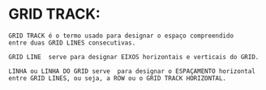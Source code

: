 # GRID TRACK:
    GRID TRACK é o termo usado para designar o espaço compreendido
    entre duas GRID LINES consecutivas.

    GRID LINE  serve para designar EIXOS horizontais e verticais do GRID.

    LINHA ou LINHA DO GRID serve  para designar o ESPAÇAMENTO horizontal
    entre GRID LINES, ou seja, a ROW ou o GRID TRACK HORIZONTAL.
